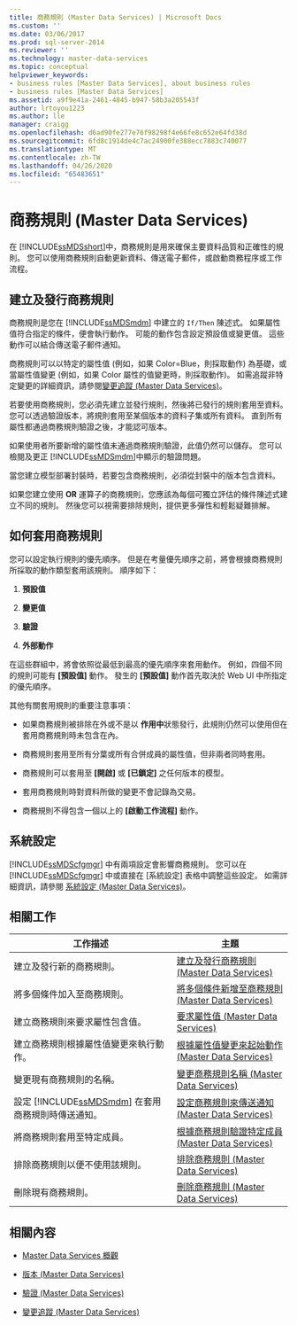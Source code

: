 ```yaml
---
title: 商務規則 (Master Data Services) | Microsoft Docs
ms.custom: ''
ms.date: 03/06/2017
ms.prod: sql-server-2014
ms.reviewer: ''
ms.technology: master-data-services
ms.topic: conceptual
helpviewer_keywords:
- business rules [Master Data Services], about business rules
- business rules [Master Data Services]
ms.assetid: a9f9e41a-2461-4845-b947-58b3a205543f
author: lrtoyou1223
ms.author: lle
manager: craigg
ms.openlocfilehash: d6ad90fe277e76f98298f4e66fe8c652e64fd38d
ms.sourcegitcommit: 6fd8c1914de4c7ac24900fe388ecc7883c740077
ms.translationtype: MT
ms.contentlocale: zh-TW
ms.lasthandoff: 04/26/2020
ms.locfileid: "65483651"
---
```

# <a name="business-rules-master-data-services"></a>商務規則 (Master Data Services)
  在 [!INCLUDE[ssMDSshort](../includes/ssmdsshort-md.md)]中，商務規則是用來確保主要資料品質和正確性的規則。 您可以使用商務規則自動更新資料、傳送電子郵件，或啟動商務程序或工作流程。  
  
## <a name="create-and-publish-business-rules"></a>建立及發行商務規則  
 商務規則是您在 [!INCLUDE[ssMDSmdm](../includes/ssmdsmdm-md.md)] 中建立的 `If/Then` 陳述式。 如果屬性值符合指定的條件，便會執行動作。 可能的動作包含設定預設值或變更值。 這些動作可以結合傳送電子郵件通知。  
  
 商務規則可以以特定的屬性值 (例如，如果 Color=Blue，則採取動作) 為基礎，或當屬性值變更 (例如，如果 Color 屬性的值變更時，則採取動作)。 如需追蹤非特定變更的詳細資訊，請參閱[變更追蹤 &#40;Master Data Services&#41;](change-tracking-master-data-services.md)。  
  
 若要使用商務規則，您必須先建立並發行規則，然後將已發行的規則套用至資料。 您可以透過驗證版本，將規則套用至某個版本的資料子集或所有資料。 直到所有屬性都通過商務規則驗證之後，才能認可版本。  
  
 如果使用者所要新增的屬性值未通過商務規則驗證，此值仍然可以儲存。 您可以檢閱及更正 [!INCLUDE[ssMDSmdm](../includes/ssmdsmdm-md.md)]中顯示的驗證問題。  
  
 當您建立模型部署封裝時，若要包含商務規則，必須從封裝中的版本包含資料。  
  
 如果您建立使用 **OR** 運算子的商務規則，您應該為每個可獨立評估的條件陳述式建立不同的規則。 然後您可以視需要排除規則，提供更多彈性和輕鬆疑難排解。  
  
## <a name="how-business-rules-are-applied"></a>如何套用商務規則  
 您可以設定執行規則的優先順序。 但是在考量優先順序之前，將會根據商務規則所採取的動作類型套用該規則。 順序如下：  
  
1.  **預設值**  
  
2.  **變更值**  
  
3.  **驗證**  
  
4.  **外部動作**  
  
 在這些群組中，將會依照從最低到最高的優先順序來套用動作。 例如，四個不同的規則可能有 **[預設值]** 動作。 發生的 **[預設值]** 動作首先取決於 Web UI 中所指定的優先順序。  
  
 其他有關套用規則的重要注意事項：  
  
-   如果商務規則被排除在外或不是以 **作用中**狀態發行，此規則仍然可以使用但在套用商務規則時未包含在內。  
  
-   商務規則套用至所有分葉或所有合併成員的屬性值，但非兩者同時套用。  
  
-   商務規則可以套用至 **[開啟]** 或 **[已鎖定]** 之任何版本的模型。  
  
-   套用商務規則時對資料所做的變更不會記錄為交易。  
  
-   商務規則不得包含一個以上的 **[啟動工作流程]** 動作。  
  
## <a name="system-settings"></a>系統設定  
 [!INCLUDE[ssMDScfgmgr](../includes/ssmdscfgmgr-md.md)] 中有兩項設定會影響商務規則。 您可以在 [!INCLUDE[ssMDScfgmgr](../includes/ssmdscfgmgr-md.md)] 中或直接在 [系統設定] 表格中調整這些設定。 如需詳細資訊，請參閱 [系統設定 &#40;Master Data Services&#41;](../../2014/master-data-services/system-settings-master-data-services.md)。  
  
## <a name="related-tasks"></a>相關工作  
  
|工作描述|主題|  
|----------------------|-----------|  
|建立及發行新的商務規則。|[建立及發行商務規則 &#40;Master Data Services&#41;](../../2014/master-data-services/create-and-publish-a-business-rule-master-data-services.md)|  
|將多個條件加入至商務規則。|[將多個條件新增至商務規則 &#40;Master Data Services&#41;](../../2014/master-data-services/add-multiple-conditions-to-a-business-rule-master-data-services.md)|  
|建立商務規則來要求屬性包含值。|[要求屬性值 &#40;Master Data Services&#41;](../../2014/master-data-services/require-attribute-values-master-data-services.md)|  
|建立商務規則根據屬性值變更來執行動作。|[根據屬性值變更來起始動作 &#40;Master Data Services&#41;](../../2014/master-data-services/initiate-actions-based-on-attribute-value-changes-master-data-services.md)|  
|變更現有商務規則的名稱。|[變更商務規則名稱 &#40;Master Data Services&#41;](../../2014/master-data-services/change-a-business-rule-name-master-data-services.md)|  
|設定 [!INCLUDE[ssMDSmdm](../includes/ssmdsmdm-md.md)] 在套用商務規則時傳送通知。|[設定商務規則來傳送通知 &#40;Master Data Services&#41;](../../2014/master-data-services/configure-business-rules-to-send-notifications-master-data-services.md)|  
|將商務規則套用至特定成員。|[根據商務規則驗證特定成員 &#40;Master Data Services&#41;](../../2014/master-data-services/validate-specific-members-against-business-rules-master-data-services.md)|  
|排除商務規則以便不使用該規則。|[排除商務規則 &#40;Master Data Services&#41;](../../2014/master-data-services/exclude-a-business-rule-master-data-services.md)|  
|刪除現有商務規則。|[刪除商務規則 &#40;Master Data Services&#41;](../../2014/master-data-services/delete-a-business-rule-master-data-services.md)|  
  
## <a name="related-content"></a>相關內容  
  
-   [Master Data Services 概觀](master-data-services-overview-mds.md)  
  
-   [版本 &#40;Master Data Services&#41;](../../2014/master-data-services/versions-master-data-services.md)  
  
-   [驗證 &#40;Master Data Services&#41;](../../2014/master-data-services/validation-master-data-services.md)  
  
-   [變更追蹤 &#40;Master Data Services&#41;](change-tracking-master-data-services.md)  
  
  
